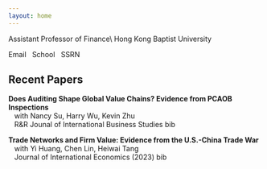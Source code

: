 ```yaml
---
layout: home
---
```


Assistant Professor of Finance\\
Hong Kong Baptist University

<a href="mailto:siboliu@hkbu.hkbu.edu" target="_blank" rel="noopener noreferrer" style="text-decoration: none">Email</a>
&nbsp;
<a href="https://scholars.hkbu.edu.hk/en/persons/SIBOLIU" target="_blank" rel="noopener noreferrer" style="text-decoration: none">School</a>
&nbsp;
<a href="https://papers.ssrn.com/sol3/cf_dev/AbsByAuth.cfm?per_id=2342264" target="_blank" rel="noopener noreferrer" style="text-decoration: none">SSRN</a>


## Recent Papers
<a href="" target="_blank" rel="noopener noreferrer" style="text-decoration: none"><b>Does Auditing Shape Global Value Chains? Evidence from PCAOB Inspections</b></a><br>
&nbsp;&nbsp; with Nancy Su, Harry Wu, Kevin Zhu<br>
&nbsp;&nbsp; R&R Jounal of International Business Studies 
<a href="" target="_blank" rel="noopener noreferrer" style="text-decoration: none">bib</a>

<a href="" target="_blank" rel="noopener noreferrer" style="text-decoration: none"><b>​Trade Networks and Firm Value: Evidence from the U.S.-China Trade War</b></a><br>
&nbsp;&nbsp; with Yi Huang, Chen Lin, Heiwai Tang<br>
&nbsp;&nbsp; Journal of International Economics (2023)
<a href="" target="_blank" rel="noopener noreferrer" style="text-decoration: none">bib</a>
